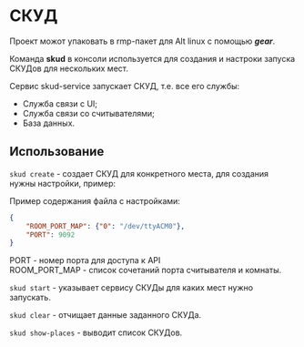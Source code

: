 # СКУД

Проект можот упаковать в rmp-пакет для Alt linux c помощью ***gear***.
 
Команда **skud** в консоли используется для создания и настроки запуска СКУДов для нескольких мест. 

Сервис skud-service запускает СКУД, т.е. все его службы:
+ Служба связи с UI;
+ Служба связи со считывателями;
+ База данных.

## Использование 
 `skud create` - создает СКУД для конкретного места, для создания нужны настройки, пример:     

Пример содержания файла с настройками:
```json
{ 
    "ROOM_PORT_MAP": {"0": "/dev/ttyACM0"},
    "PORT": 9092
}  
```

PORT - номер порта для доступа к API
\
ROOM_PORT_MAP - список сочетаний порта считывателя и комнаты.

`skud start` - указывает сервису СКУДы для каких мест нужно запускать. 

`skud clear` - отчищает данные заданного СКУДа. 

`skud show-places` - выводит список СКУДов.
